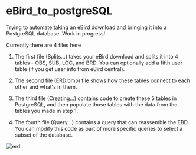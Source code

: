 # eBird_to_postgreSQL

Trying to automate taking an eBird download and bringing it into a PostgreSQL database. Work in progress!

Currently there are 4 files here

1. The first file (Splits...) takes your eBird download and splits it into 4 tables - OBS, SUB, LOC, and BRD. You can optionally add a fifth user table (if you get user info from eBird central).

2. The second file (ERD.bmp) file shows how these tables connect to each other and what's in them.

3. The third file (Creating...) contains code to create these 5 tables in PostgreSQL, and then populate those tables with the data from the tables you made in step 1.

4. The fourth file (Query...) contains a query that can reassemble the EBD. You can modify this code as part of more specific queries to select a subset of the database.

![erd](https://github.com/nmanich/eBird_to_postgreSQL/blob/master/ERD.bmp)
